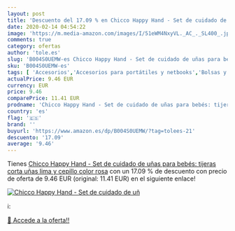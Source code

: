 ```yaml
---
layout: post
title: 'Descuento del 17.09 % en Chicco Happy Hand - Set de cuidado de uñ'
date: 2020-02-14 04:54:22
image: 'https://m.media-amazon.com/images/I/51eWM4NxyVL._AC_._SL400_.jpg'
comments: true
category: ofertas
author: 'tole.es'
slug: 'B004S0UEMW-es Chicco Happy Hand - Set de cuidado de uñas para bebés:...'
sku: 'B004S0UEMW-es'
tags: [ 'Accesorios','Accesorios para portátiles y netbooks','Bolsas y fundas para portátiles y netbooks','Cámaras analógicas','Cámaras instantáneas analógicas','Electrónica','Fotografía y videocámaras','Herramientas de mano para jardinería','Informática','Jardinería','Jardín','Mochilas para portátiles y netbooks','Tabletas gráficas','Teclados, ratones y periféricos de entrada','Tijeras de podar para jardinería','tijeras', ]
actualPrice: 9.46 EUR
currency: EUR
price: 9.46
comparePrice: 11.41 EUR
prodname: 'Chicco Happy Hand - Set de cuidado de uñas para bebés: tijeras  corta uñas  lima y cepillo  color rosa'
country: 'es'
flag: '🇪🇸'
brand: ''
buyurl: 'https://www.amazon.es/dp/B004S0UEMW/?tag=tolees-21'
descuento: '17.09'
average: '9.46'
---
```


Tienes [Chicco Happy Hand - Set de cuidado de uñas para bebés: tijeras  corta uñas  lima y cepillo  color rosa](https://www.amazon.es/dp/B004S0UEMW/?tag=tolees-21) con un 17.09 % de descuento con precio de oferta de 9.46 EUR (original: 11.41 EUR) en el siguiente enlace!

[![Chicco Happy Hand - Set de cuidado de uñ](https://m.media-amazon.com/images/I/51eWM4NxyVL._AC_._SL400_.jpg)](https://www.amazon.es/dp/B004S0UEMW/?tag=tolees-21)

ℹ️:


[🛒 Accede a la oferta!!](https://www.amazon.es/dp/B004S0UEMW/?tag=tolees-21)
